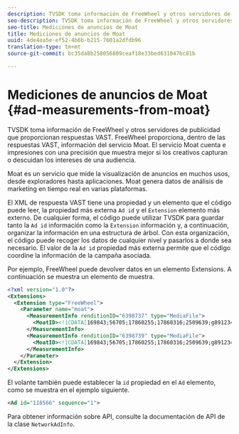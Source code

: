 ```yaml
---
description: TVSDK toma información de FreeWheel y otros servidores de publicidad que proporcionan respuestas VAST. FreeWheel proporciona, dentro de las respuestas VAST, información del servicio Moat. El servicio Moat cuenta e impresiones con una precisión que muestra mejor si los creativos capturan o descuidan los intereses de una audiencia.
seo-description: TVSDK toma información de FreeWheel y otros servidores de publicidad que proporcionan respuestas VAST. FreeWheel proporciona, dentro de las respuestas VAST, información del servicio Moat. El servicio Moat cuenta e impresiones con una precisión que muestra mejor si los creativos capturan o descuidan los intereses de una audiencia.
seo-title: Mediciones de anuncios de Moat
title: Mediciones de anuncios de Moat
uuid: 4de4ea5e-ef52-4b6b-b215-7601a2dfdb96
translation-type: tm+mt
source-git-commit: bc35da8b258056809ceaf18e33bed631047bc81b

---
```



# Mediciones de anuncios de Moat {#ad-measurements-from-moat}

TVSDK toma información de FreeWheel y otros servidores de publicidad que proporcionan respuestas VAST. FreeWheel proporciona, dentro de las respuestas VAST, información del servicio Moat. El servicio Moat cuenta e impresiones con una precisión que muestra mejor si los creativos capturan o descuidan los intereses de una audiencia.

Moat es un servicio que mide la visualización de anuncios en muchos usos, desde exploradores hasta aplicaciones. Moat genera datos de análisis de marketing en tiempo real en varias plataformas.

El XML de respuesta VAST tiene una propiedad y un elemento que el código puede leer, la propiedad más externa `Ad id` y el `Extension` elemento más externo. De cualquier forma, el código puede utilizar TVSDK para guardar tanto la `Ad id` información como la `Extension` información y, a continuación, organizar la información en una estructura de árbol. Con esta organización, el código puede recoger los datos de cualquier nivel y pasarlos a donde sea necesario. El valor de la `Ad id` propiedad más externa permite que el código coordine la información de la campaña asociada.

Por ejemplo, FreeWheel puede devolver datos en un elemento Extensions. A continuación se muestra un elemento de muestra.

```xml
<?xml version="1.0"?> 
<Extensions> 
  <Extension type="FreeWheel"> 
    <Parameter name="moat"> 
      <MeasurementInfo renditionID="6398737" type="MediaFile"> 
        <MoatID><![CDATA[169843;56705;17860255;17860316;2509639;g8912342;103311138;g436558;530633]]></MoatID> 
      </MeasurementInfo> 
      <MeasurementInfo renditionID="6398739" type="MediaFile"> 
        <MoatID><![CDATA[169843;56705;17860255;17860316;2509639;g8912342;103311138;g436558;530633]]></MoatID> 
      </MeasurementInfo> 
    </Parameter> 
  </Extension> 
</Extensions> 
```

El volante también puede establecer la `id` propiedad en el `Ad` elemento, como se muestra en el ejemplo siguiente.

```xml
<Ad id="118566" sequence="1">
```

Para obtener información sobre API, consulte la documentación de API de la clase `NetworkAdInfo`.